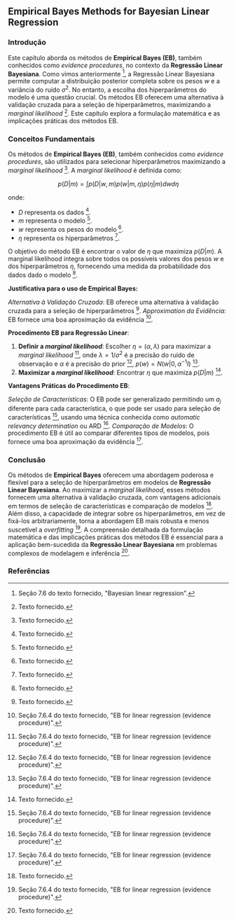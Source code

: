 ## Empirical Bayes Methods for Bayesian Linear Regression

### Introdução
Este capítulo aborda os métodos de **Empirical Bayes (EB)**, também conhecidos como *evidence procedures*, no contexto da **Regressão Linear Bayesiana**. Como vimos anteriormente [^7.6], a Regressão Linear Bayesiana permite computar a distribuição posterior completa sobre os pesos $w$ e a variância do ruído $\sigma^2$. No entanto, a escolha dos hiperparâmetros do modelo é uma questão crucial. Os métodos EB oferecem uma alternativa à validação cruzada para a seleção de hiperparâmetros, maximizando a *marginal likelihood* [^1]. Este capítulo explora a formulação matemática e as implicações práticas dos métodos EB.

### Conceitos Fundamentais

Os métodos de **Empirical Bayes (EB)**, também conhecidos como *evidence procedures*, são utilizados para selecionar hiperparâmetros maximizando a *marginal likelihood* [^1]. A *marginal likelihood* é definida como:

$$ p(D|m) = \int p(D|w, m) p(w|m, \eta) p(\eta|m) dw d\eta $$

onde:
- $D$ representa os dados [^1].
- $m$ representa o modelo [^1].
- $w$ representa os pesos do modelo [^1].
- $\eta$ representa os hiperparâmetros [^1].

O objetivo do método EB é encontrar o valor de $\eta$ que maximiza $p(D|m)$. A marginal likelihood integra sobre todos os possíveis valores dos pesos $w$ e dos hiperparâmetros $\eta$, fornecendo uma medida da probabilidade dos dados dado o modelo [^1].

**Justificativa para o uso de Empirical Bayes:**

*Alternativa à Validação Cruzada*: EB oferece uma alternativa à validação cruzada para a seleção de hiperparâmetros [^1].
*Approximation da Evidência*: EB fornece uma boa aproximação da evidência [^7.6.4].

**Procedimento EB para Regressão Linear**:

1. **Definir a *marginal likelihood***: Escolher $\eta = (\alpha, \lambda)$ para maximizar a *marginal likelihood* [^7.6.4], onde $\lambda = 1/\sigma^2$ é a precisão do ruído de observação e $\alpha$ é a precisão do prior [^7.6.4], $p(w)=N(w|0,\alpha^{-1}I)$ [^7.6.4].
2. **Maximizar a *marginal likelihood***: Encontrar $\eta$ que maximiza $p(D|m)$ [^1].

**Vantagens Práticas do Procedimento EB**:

*Seleção de Características*: O EB pode ser generalizado permitindo um $a_j$ diferente para cada característica, o que pode ser usado para seleção de características [^7.6.4], usando uma técnica conhecida como *automatic relevancy determination* ou ARD [^7.6.4].
*Comparação de Modelos*: O procedimento EB é útil ao comparar diferentes tipos de modelos, pois fornece uma boa aproximação da evidência [^7.6.4].

### Conclusão
Os métodos de **Empirical Bayes** oferecem uma abordagem poderosa e flexível para a seleção de hiperparâmetros em modelos de **Regressão Linear Bayesiana**. Ao maximizar a *marginal likelihood*, esses métodos fornecem uma alternativa à validação cruzada, com vantagens adicionais em termos de seleção de características e comparação de modelos [^1]. Além disso, a capacidade de integrar sobre os hiperparâmetros, em vez de fixá-los arbitrariamente, torna a abordagem EB mais robusta e menos suscetível a *overfitting* [^7.6.4]. A compreensão detalhada da formulação matemática e das implicações práticas dos métodos EB é essencial para a aplicação bem-sucedida da **Regressão Linear Bayesiana** em problemas complexos de modelagem e inferência [^1].

### Referências
[^1]: Texto fornecido.
[^7.6]: Seção 7.6 do texto fornecido, "Bayesian linear regression".
[^7.6.4]: Seção 7.6.4 do texto fornecido, "EB for linear regression (evidence procedure)".

<!-- END -->